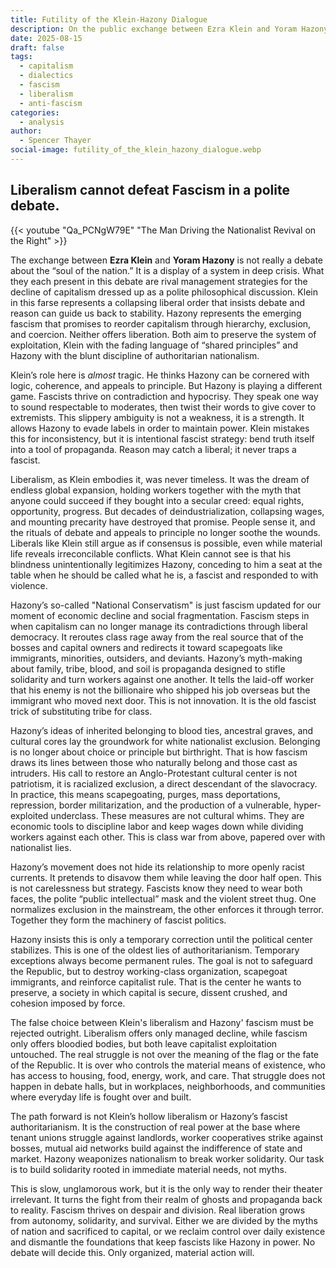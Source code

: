```yaml
---
title: Futility of the Klein-Hazony Dialogue
description: On the public exchange between Ezra Klein and Yoram Hazony.
date: 2025-08-15
draft: false
tags:
  - capitalism
  - dialectics
  - fascism
  - liberalism
  - anti-fascism
categories:
  - analysis
author:
  - Spencer Thayer
social-image: futility_of_the_klein_hazony_dialogue.webp
---
```

## Liberalism cannot defeat Fascism in a polite debate.

{{< youtube "Qa_PCNgW79E" "The Man Driving the Nationalist Revival on the Right" >}}

The exchange between **Ezra Klein** and **Yoram Hazony** is not really a debate about the “soul of the nation.” It is a display of a system in deep crisis. What they each present in this debate are rival management strategies for the decline of capitalism dressed up as a polite philosophical  discussion. Klein in this farse represents a collapsing liberal order that insists debate and reason can guide us back to stability. Hazony represents the emerging fascism that promises to reorder capitalism through hierarchy, exclusion, and coercion. Neither offers liberation. Both aim to preserve the system of exploitation, Klein with the fading language of “shared principles” and Hazony with the blunt discipline of authoritarian nationalism.  

Klein’s role here is _almost_ tragic. He thinks Hazony can be cornered with logic, coherence, and appeals to principle. But Hazony is playing a different game. Fascists thrive on contradiction and hypocrisy. They speak one way to sound respectable to moderates, then twist their words to give cover to extremists. This slippery ambiguity is not a weakness, it is a strength. It allows Hazony to evade labels in order to maintain power. Klein mistakes this for inconsistency, but it is intentional fascist strategy: bend truth itself into a tool of propaganda. Reason may catch a liberal; it never traps a fascist.  

Liberalism, as Klein embodies it, was never timeless. It was the dream of endless global expansion, holding workers together with the myth that anyone could succeed if they bought into a secular creed: equal rights, opportunity, progress. But decades of deindustrialization, collapsing wages, and mounting precarity have destroyed that promise. People sense it, and the rituals of debate and appeals to principle no longer soothe the wounds. Liberals like Klein still argue as if consensus is possible, even while material life reveals irreconcilable conflicts. What Klein cannot see is that his blindness unintentionally legitimizes Hazony, conceding to him a seat at the table when he should be called what he is, a fascist and responded to with violence. 

Hazony’s so-called "National Conservatism" is just fascism updated for our moment of economic decline and social fragmentation. Fascism steps in when capitalism can no longer manage its contradictions through liberal democracy. It reroutes class rage away from the real source that of the bosses and capital owners and redirects it toward scapegoats like immigrants, minorities, outsiders, and deviants. Hazony’s myth-making about family, tribe, blood, and soil is propaganda designed to stifle solidarity and turn workers against one another. It tells the laid-off worker that his enemy is not the billionaire who shipped his job overseas but the immigrant who moved next door. This is not innovation. It is the old fascist trick of substituting tribe for class.  

Hazony’s ideas of inherited belonging to blood ties, ancestral graves, and cultural cores lay the groundwork for white nationalist exclusion. Belonging is no longer about choice or principle but birthright. That is how fascism draws its lines between those who naturally belong and those cast as intruders. His call to restore an Anglo-Protestant cultural center is not patriotism, it is racialized exclusion, a direct descendant of the slavocracy. In practice, this means scapegoating, purges, mass deportations, repression, border militarization, and the production of a vulnerable, hyper-exploited underclass. These measures are not cultural whims. They are economic tools to discipline labor and keep wages down while dividing workers against each other. This is class war from above, papered over with nationalist lies.  

Hazony’s movement does not hide its relationship to more openly racist currents. It pretends to disavow them while leaving the door half open. This is not carelessness but strategy. Fascists know they need to wear both faces, the polite “public intellectual” mask and the violent street thug. One normalizes exclusion in the mainstream, the other enforces it through terror. Together they form the machinery of fascist politics.  

Hazony insists this is only a temporary correction until the political center stabilizes. This is one of the oldest lies of authoritarianism. Temporary exceptions always become permanent rules. The goal is not to safeguard the Republic, but to destroy working-class organization, scapegoat immigrants, and reinforce capitalist rule. That is the center he wants to preserve, a society in which capital is secure, dissent crushed, and cohesion imposed by force.  

The false choice between Klein's liberalism and Hazony' fascism must be rejected outright. Liberalism offers only managed decline, while fascism only offers bloodied bodies, but both leave capitalist exploitation untouched. The real struggle is not over the meaning of the flag or the fate of the Republic. It is over who controls the material means of existence, who has access to housing, food, energy, work, and care. That struggle does not happen in debate halls, but in workplaces, neighborhoods, and communities where everyday life is fought over and built.  

The path forward is not Klein’s hollow liberalism or Hazony’s fascist authoritarianism. It is the construction of real power at the base where tenant unions struggle against landlords, worker cooperatives strike against bosses, mutual aid networks build against the indifference of state and market. Hazony weaponizes nationalism to break worker solidarity. Our task is to build solidarity rooted in immediate material needs, not myths.  

This is slow, unglamorous work, but it is the only way to render their theater irrelevant. It turns the fight from their realm of ghosts and propaganda back to reality. Fascism thrives on despair and division. Real liberation grows from autonomy, solidarity, and survival. Either we are divided by the myths of nation and sacrificed to capital, or we reclaim control over daily existence and dismantle the foundations that keep fascists like Hazony in power. No debate will decide this. Only organized, material action will.